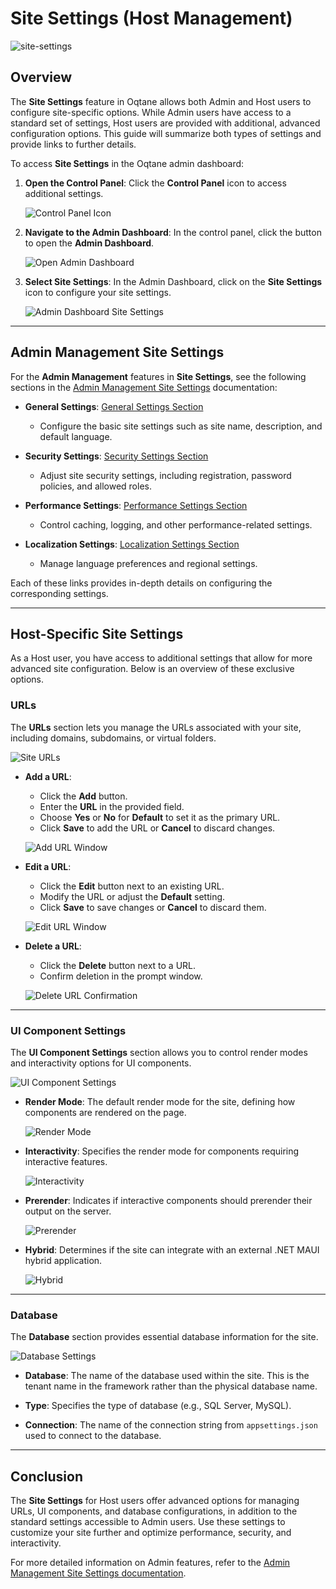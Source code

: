 # Site Settings (Host Management)

![site-settings](./assets/site-settings.png)

## Overview

The **Site Settings** feature in Oqtane allows both Admin and Host users to configure site-specific options. While Admin users have access to a standard set of settings, Host users are provided with additional, advanced configuration options. This guide will summarize both types of settings and provide links to further details.

To access **Site Settings** in the Oqtane admin dashboard:

1. **Open the Control Panel**: Click the **Control Panel** icon to access additional settings.

   ![Control Panel Icon](./assets/control-panel-button.png)

2. **Navigate to the Admin Dashboard**: In the control panel, click the button to open the **Admin Dashboard**.

   ![Open Admin Dashboard](./assets/control-panel-admin-dashboard-button.png)

3. **Select Site Settings**: In the Admin Dashboard, click on the **Site Settings** icon to configure your site settings.

   ![Admin Dashboard Site Settings](./assets/site-settings.png)

---

## Admin Management Site Settings

For the **Admin Management** features in **Site Settings**, see the following sections in the [Admin Management Site Settings](../../admin-management/site-settings.md) documentation:

- **General Settings**: [General Settings Section](../../admin-management/site-settings.md#general-settings)
  - Configure the basic site settings such as site name, description, and default language.

- **Security Settings**: [Security Settings Section](../../admin-management/site-settings.md#security-settings)
  - Adjust site security settings, including registration, password policies, and allowed roles.

- **Performance Settings**: [Performance Settings Section](../../admin-management/site-settings.md#performance-settings)
  - Control caching, logging, and other performance-related settings.

- **Localization Settings**: [Localization Settings Section](../../admin-management/site-settings.md#localization-settings)
  - Manage language preferences and regional settings.

Each of these links provides in-depth details on configuring the corresponding settings.

---

## Host-Specific Site Settings

As a Host user, you have access to additional settings that allow for more advanced site configuration. Below is an overview of these exclusive options.

### URLs

The **URLs** section lets you manage the URLs associated with your site, including domains, subdomains, or virtual folders.

![Site URLs](./assets/site-settings-site-urls.png)

- **Add a URL**:
  - Click the **Add** button.
  - Enter the **URL** in the provided field.
  - Choose **Yes** or **No** for **Default** to set it as the primary URL.
  - Click **Save** to add the URL or **Cancel** to discard changes.

   ![Add URL Window](./assets/site-settings-urls-add-window.png)

- **Edit a URL**:
  - Click the **Edit** button next to an existing URL.
  - Modify the URL or adjust the **Default** setting.
  - Click **Save** to save changes or **Cancel** to discard them.

   ![Edit URL Window](./assets/site-settings-urls-edit-window.png)

- **Delete a URL**:
  - Click the **Delete** button next to a URL.
  - Confirm deletion in the prompt window.

   ![Delete URL Confirmation](./assets/site-settings-urls-delete-confirmation-window.png)

---

### UI Component Settings

The **UI Component Settings** section allows you to control render modes and interactivity options for UI components.

![UI Component Settings](./assets/site-settings-ui-components-settings.png)

- **Render Mode**: The default render mode for the site, defining how components are rendered on the page.
  
   ![Render Mode](./assets/site-settings-ui-components-settings-render-mode.png)

- **Interactivity**: Specifies the render mode for components requiring interactive features.

   ![Interactivity](./assets/site-settings-ui-components-settings-interactivity.png)

- **Prerender**: Indicates if interactive components should prerender their output on the server.

   ![Prerender](./assets/site-settings-ui-components-settings-prerender.png)

- **Hybrid**: Determines if the site can integrate with an external .NET MAUI hybrid application.

   ![Hybrid](./assets/site-settings-ui-components-settings-hybrid.png)

---

### Database

The **Database** section provides essential database information for the site.

![Database Settings](./assets/site-settings-database.png)

- **Database**: The name of the database used within the site. This is the tenant name in the framework rather than the physical database name.

- **Type**: Specifies the type of database (e.g., SQL Server, MySQL).

- **Connection**: The name of the connection string from `appsettings.json` used to connect to the database.

---

## Conclusion

The **Site Settings** for Host users offer advanced options for managing URLs, UI components, and database configurations, in addition to the standard settings accessible to Admin users. Use these settings to customize your site further and optimize performance, security, and interactivity.

For more detailed information on Admin features, refer to the [Admin Management Site Settings documentation](../../admin-management/site-settings.md).

